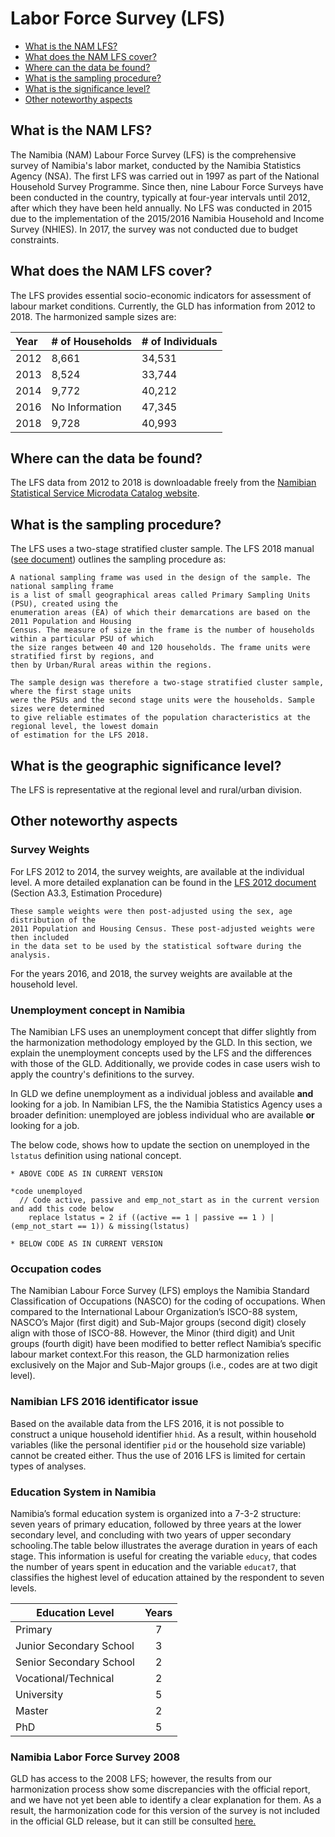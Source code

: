 # Labor Force Survey (LFS)

- [What is the NAM LFS?](#what-is-the-nam-lfs)
- [What does the NAM LFS cover?](#what-does-the-nam-lfs-cover)
- [Where can the data be found?](#where-can-the-data-be-found)
- [What is the sampling procedure?](#what-is-the-sampling-procedure)
- [What is the significance level?](#what-is-the-geographic-significance-level)
- [Other noteworthy aspects](#other-noteworthy-aspects)

## What is the NAM LFS?

The Namibia (NAM) Labour Force Survey (LFS) is the comprehensive survey of Namibia's labor market, conducted by the Namibia Statistics Agency (NSA). The first LFS was carried out in 1997 as part of the National Household Survey Programme. Since then, nine Labour Force Surveys have been conducted in the country, typically at four-year intervals until 2012, after which they have been held annually. No LFS was conducted in 2015 due to the implementation of the 2015/2016 Namibia Household and Income Survey (NHIES). In 2017, the survey was not conducted due to budget constraints.

## What does the NAM LFS cover?

The LFS provides essential socio-economic indicators for assessment of labour market conditions. Currently, the GLD has information from 2012 to 2018. The harmonized sample sizes are: 

| Year  | # of Households         | # of Individuals |
| :---- | :--------------         | :--------------- |
| 2012  | 8,661                   | 34,531           |
| 2013  | 8,524                   | 33,744           |
| 2014  | 9,772                   | 40,212           |
| 2016  | No Information          | 47,345           |
| 2018  | 9,728                   | 40,993           |


## Where can the data be found?

The LFS data from 2012 to 2018 is downloadable freely from the [Namibian Statistical Service Microdata Catalog website](https://microdata.nsanamibia.com/index.php/catalog/?page=1&sk=lfs&ps=15).

## What is the sampling procedure?

The LFS uses a two-stage stratified cluster 
sample. The LFS 2018 manual ([see document](utilities/2018%20Labour%20Force%20Survey%20Report%20.pdf)) outlines the sampling procedure as:

```
A national sampling frame was used in the design of the sample. The national sampling frame 
is a list of small geographical areas called Primary Sampling Units (PSU), created using the 
enumeration areas (EA) of which their demarcations are based on the 2011 Population and Housing 
Census. The measure of size in the frame is the number of households within a particular PSU of which 
the size ranges between 40 and 120 households. The frame units were stratified first by regions, and 
then by Urban/Rural areas within the regions.

The sample design was therefore a two-stage stratified cluster sample, where the first stage units 
were the PSUs and the second stage units were the households. Sample sizes were determined 
to give reliable estimates of the population characteristics at the regional level, the lowest domain 
of estimation for the LFS 2018.

```

## What is the geographic significance level?

The LFS is representative at the regional level and rural/urban division.

## Other noteworthy aspects

### Survey Weights
For LFS 2012 to 2014, the survey weights, are available at the individual level. A more detailed explanation can be found in the [LFS 2012 document](utilities/book%20Final.pdf) (Section A3.3, Estimation Procedure)

```
These sample weights were then post-adjusted using the sex, age distribution of the 
2011 Population and Housing Census. These post-adjusted weights were then included 
in the data set to be used by the statistical software during the analysis.
```

For the years 2016, and 2018, the survey weights are available at the household level.

### Unemployment concept in Namibia
The Namibian LFS uses an unemployment concept that differ slightly from the harmonization methodology employed by the GLD. In this section, we explain the unemployment concepts used by the LFS and the differences with those of the GLD. Additionally, we provide codes in case users wish to apply the country's definitions to the survey.

In GLD we define unemployment as a individual jobless and available **and** looking for a job. In Namibian LFS, the the Namibia Statistics Agency uses a broader definition: unemployed are jobless individual who are available **or** looking for a job.

The below code, shows how to update the section on unemployed in the `lstatus` definition using national concept.

```
* ABOVE CODE AS IN CURRENT VERSION
	
*code unemployed
  // Code active, passive and emp_not_start as in the current version and add this code below
	replace lstatus = 2 if ((active == 1 | passive == 1 ) | (emp_not_start == 1)) & missing(lstatus)

* BELOW CODE AS IN CURRENT VERSION
```

### Occupation codes

The Namibian Labour Force Survey (LFS) employs the Namibia Standard Classification of Occupations (NASCO) for the coding of occupations. When compared to the International Labour Organization’s ISCO-88 system, NASCO’s Major (first digit) and Sub-Major groups (second digit) closely align with those of ISCO-88. However, the Minor (third digit) and Unit groups (fourth digit) have been modified to better reflect Namibia’s specific labour market context.For this reason, the GLD harmonization relies exclusively on the Major and Sub-Major groups (i.e., codes are at two digit level).


### Namibian LFS 2016 identificator issue

Based on the available data from the LFS 2016, it is not possible to construct a unique household identifier `hhid`. As a result, within household variables (like the personal identifier `pid` or the household size variable) cannot be created either. Thus the use of 2016 LFS is limited for certain types of analyses.

### Education System in Namibia

Namibia’s formal education system is organized into a 7-3-2 structure: seven years of primary education, followed by three years at the lower secondary level, and concluding with two years of upper secondary schooling.The table below illustrates the average duration in years of each stage. This information is useful for creating the variable `educy`, that codes the number of years spent in education and the variable `educat7`, that classifies the highest level of education attained by the respondent to seven levels.


| **Education Level**        | **Years** |
|----------------------------|:---------:|
| Primary                    | 7         |
| Junior Secondary School    | 3         |
| Senior Secondary School    | 2         |
| Vocational/Technical       | 2         |
| University                 | 5         |
| Master                     | 2         |
| PhD                        | 5         |


### Namibia Labor Force Survey 2008

GLD has access to the 2008 LFS; however, the results from our harmonization process show some discrepancies with the official report, and we have not yet been able to identify a clear explanation for them. As a result, the harmonization code for this version of the survey is not included in the official GLD release, but it can still be consulted [here.](utilities/NAM_2008_LFS_V01_M_V01_A_GLD_ALL.do)  

